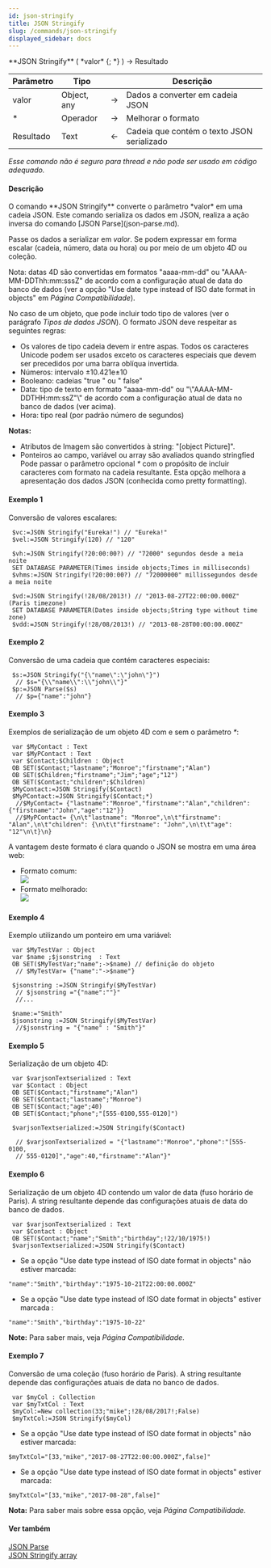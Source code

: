 ```yaml
---
id: json-stringify
title: JSON Stringify
slug: /commands/json-stringify
displayed_sidebar: docs
---
```


<!--REF #_command_.JSON Stringify.Syntax-->**JSON Stringify** ( *valor* {; *} ) -> Resultado<!-- END REF-->
<!--REF #_command_.JSON Stringify.Params-->
| Parâmetro | Tipo |  | Descrição |
| --- | --- | --- | --- |
| valor | Object, any | &#8594;  | Dados a converter em cadeia JSON |
| * | Operador | &#8594;  | Melhorar o formato |
| Resultado | Text | &#8592; | Cadeia que contém o texto JSON serializado |

<!-- END REF-->

*Esse comando não é seguro para thread e não pode ser usado em código adequado.*


#### Descrição 

<!--REF #_command_.JSON Stringify.Summary-->O comando **JSON Stringify** converte o parâmetro *valor* em uma cadeia JSON.<!-- END REF--> Este comando serializa os dados em JSON, realiza a ação inversa do comando [JSON Parse](json-parse.md).  
  
Passe os dados a serializar em *valor*. Se podem expressar em forma escalar (cadeia, número, data ou hora) ou por meio de um objeto 4D ou coleção.

Nota: datas 4D são convertidas em formatos "aaaa-mm-dd" ou "AAAA-MM-DDThh:mm:sssZ" de acordo com a configuração atual de data do banco de dados (ver a opção "Use date type instead of ISO date format in objects" em *Página Compatibilidade*).

No caso de um objeto, que pode incluir todo tipo de valores (ver o parágrafo *Tipos de dados JSON*). O formato JSON deve respeitar as seguintes regras:

* Os valores de tipo cadeia devem ir entre aspas. Todos os caracteres Unicode podem ser usados exceto os caracteres especiais que devem ser precedidos por uma barra oblíqua invertida.
* Números: intervalo ±10.421e±10
* Booleano: cadeias "true " ou " false"
* Data: tipo de texto em formato "aaaa-mm-dd" ou "\\"AAAA-MM-DDTHH:mm:ssZ"\\" de acordo com a configuração atual de data no banco de dados (ver acima).
* Hora: tipo real (por padrão número de segundos)

**Notas:** 

* Atributos de Imagem são convertidos à string: "\[object Picture\]".
* Ponteiros ao campo, variável ou array são avaliados quando stringfied
Pode passar o parâmetro opcional *\** com o propósito de incluir caracteres com formato na cadeia resultante. Esta opção melhora a apresentação dos dados JSON (conhecida como pretty formatting).

#### Exemplo 1 

Conversão de valores escalares:

```4d
 $vc:=JSON Stringify("Eureka!") // "Eureka!"
 $vel:=JSON Stringify(120) // "120"
 
 $vh:=JSON Stringify(?20:00:00?) // "72000" segundos desde a meia noite
 SET DATABASE PARAMETER(Times inside objects;Times in milliseconds)
 $vhms:=JSON Stringify(?20:00:00?) // "72000000" millissegundos desde a meia noite
 
 $vd:=JSON Stringify(!28/08/2013!) // "2013-08-27T22:00:00.000Z" (Paris timezone)
 SET DATABASE PARAMETER(Dates inside objects;String type without time zone)
 $vdd:=JSON Stringify(!28/08/2013!) // "2013-08-28T00:00:00.000Z"
```

#### Exemplo 2 

Conversão de uma cadeia que contém caracteres especiais:

```4d
 $s:=JSON Stringify("{\"name\":\"john\"}")
  // $s="{\\"name\\":\\"john\\"}"
 $p:=JSON Parse($s)
  // $p={"name":"john"}
```

#### Exemplo 3 

Exemplos de serialização de um objeto 4D com e sem o parâmetro *\**:

```4d
 var $MyContact : Text
 var $MyPContact : Text
 var $Contact;$Children : Object
 OB SET($Contact;"lastname";"Monroe";"firstname";"Alan")
 OB SET($Children;"firstname";"Jim";"age";"12")
 OB SET($Contact;"children";$Children)
 $MyContact:=JSON Stringify($Contact)
 $MyPContact:=JSON Stringify($Contact;*)
  //$MyContact= {"lastname":"Monroe","firstname":"Alan","children":{"firstname":"John","age":"12"}}
  //$MyPContact= {\n\t"lastname": "Monroe",\n\t"firstname": "Alan",\n\t"children": {\n\t\t"firstname": "John",\n\t\t"age": "12"\n\t}\n}
```

A vantagem deste formato é clara quando o JSON se mostra em uma área web:

* Formato comum:  
![](../assets/en/commands/pict1205013.fr.png)
* Formato melhorado:  
![](../assets/en/commands/pict1205011.fr.png)

#### Exemplo 4 

Exemplo utilizando um ponteiro em uma variável:

```4d
 var $MyTestVar : Object
 var $name ;$jsonstring  : Text
 OB SET($MyTestVar;"name";->$name) // definição do objeto
  // $MyTestVar= {"name":"->$name"}
 
 $jsonstring :=JSON Stringify($MyTestVar)
  // $jsonstring ="{"name":""}"
  //...
 
 $name:="Smith"
 $jsonstring :=JSON Stringify($MyTestVar)
  //$jsonstring = "{"name" : "Smith"}"
```

#### Exemplo 5 

Serialização de um objeto 4D:

```4d
 var $varjsonTextserialized : Text
 var $Contact : Object
 OB SET($Contact;"firstname";"Alan")
 OB SET($Contact;"lastname";"Monroe")
 OB SET($Contact;"age";40)
 OB SET($Contact;"phone";"[555-0100,555-0120]")
 
 $varjsonTextserialized:=JSON Stringify($Contact)
 
  // $varjsonTextserialized = "{"lastname":"Monroe","phone":"[555-0100,
  // 555-0120]","age":40,"firstname":"Alan"}"
```

#### Exemplo 6 

Serialização de um objeto 4D contendo um valor de data (fuso horário de Paris). A string resultante depende das configurações atuais de data do banco de dados.

```4d
 var $varjsonTextserialized : Text
 var $Contact : Object
 OB SET($Contact;"name";"Smith";"birthday";!22/10/1975!)
 $varjsonTextserialized:=JSON Stringify($Contact)
```

* Se a opção "Use date type instead of ISO date format in objects" não estiver marcada:  
```RAW  
"name":"Smith","birthday":"1975-10-21T22:00:00.000Z"  
```
* Se a opção "Use date type instead of ISO date format in objects" estiver marcada :  
```RAW  
"name":"Smith","birthday":"1975-10-22"  
```

**Note:** Para saber mais, veja *Página Compatibilidade*.

#### Exemplo 7 

Conversão de uma coleção (fuso horário de Paris). A string resultante depende das configurações atuais de data no banco de dados.

```4d
 var $myCol : Collection
 var $myTxtCol : Text
 $myCol:=New collection(33;"mike";!28/08/2017!;False)
 $myTxtCol:=JSON Stringify($myCol)
```

* Se a opção "Use date type instead of ISO date format in objects" não estiver marcada:  
```RAW  
$myTxtCol="[33,"mike","2017-08-27T22:00:00.000Z",false]"  
```
* Se a opção "Use date type instead of ISO date format in objects" estiver marcada:  
```RAW  
$myTxtCol="[33,"mike","2017-08-28",false]"  
```

**Nota:** Para saber mais sobre essa opção, veja *Página Compatibilidade*.

#### Ver também 

[JSON Parse](json-parse.md)  
[JSON Stringify array](json-stringify-array.md)  